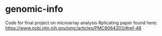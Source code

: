 # genomic-info
Code for final project on microarray analysis
Rplicating paper found here: https://www.ncbi.nlm.nih.gov/pmc/articles/PMC6064203/#ref-48
